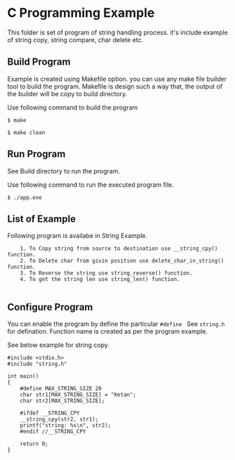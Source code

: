 # C Programming Example
This folder is set of program of string handling process. it's include example of string copy, string compare, char delete etc.

## Build Program
Example is created using Makefile option. you can use any make file builder tool to build the program.
Makefile is design such a way that, the output of the builder will be copy to build directory. 

Use following command to build the program

```
$ make

$ make clean

```

## Run Program
See Build directory to run the program.

Use following command to run the executed program file.

`$ ./app.exe`

## List of Example
Following program is availabe in String Example.


```
    1. To Copy string from source to destination use __string_cpy() function.
    2. To Delete char from givin position use delete_char_in_string() function.
    3. To Reverse the string use string_reverse() function.
    4. To get the string len use string_len() function.


```

## Configure Program
You can enable the program by define the particular `#define ` See `string.h` for defination.
Function name is created as per the program example. 

See below example for string copy.

```
#include <stdio.h>
#include "string.h"

int main()
{
	#define MAX_STRING_SIZE 20
	char str1[MAX_STRING_SIZE] = "Ketan";
	char str2[MAX_STRING_SIZE];

	#ifdef __STRING_CPY
	__string_cpy(str2, str1);
	printf("string: %s\n", str2);
	#endif //__STRING_CPY
	
	return 0;
}

```

	
